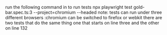 run the following command in to run tests
npx playwright test gold-bar.spec.ts:3 --project=chromium --headed
note: tests can run under three different browsers :chromium can be switched to firefox or webkit
there are two tests that do the same thing one that starts on line three and the other on line 132
